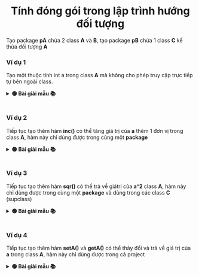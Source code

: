 <div align="center">

# Tính đóng gói trong lập trình hướng đối tượng
</div>

Tạo package **pA** chứa 2 class **A** và **B**, tạo  package **pB** chứa 1 class **C** kế thừa đối tượng **A**

### Ví dụ 1
Tạo một thuộc tính int a trong class **A** mà không cho phép truy cập trực tiếp tự bên ngoài class.

<details>
<summary> <strong>🟢 Bài giải mẫu 📚</strong></summary>

Để giới hạn phạm vi sử dụng chỉ dùng trong một class chúng ta sẽ sử dụng **private**

- A.java

```Java
package pA;

public class A {
	private int a;
}

```

</details>
<br>

### Ví dụ 2
Tiếp tục tạo thêm hàm **inc()** có thể tăng giá trị của **a** thêm 1 đơn vị trong class **A**, hàm này chỉ dùng được trong cùng một **package**

<details>
<summary> <strong>🟢 Bài giải mẫu 📚</strong></summary>

Để sử dụng được trong cùng một package chúng ta sẽ sử dụng **default**

Như thế thì hàm **inc()** chỉ được dùng trong các class của package **pA**

- A.java

```Java
package pA;

public class A {
	private int a;
	
	void inc() {
		this.a++;
	}
}

```

</details>
<br>

### Ví dụ 3
Tiếp tục tạo thêm hàm **sqr()** có thể trả về giátrị của **a^2** class **A**, hàm này chỉ dùng được trong cùng một **package** và dùng trong các class **C** (supclass)

<details>
<summary> <strong>🟢 Bài giải mẫu 📚</strong></summary>

Để sử dụng được trong cùng một package và dùng được trong các subclass chúng ta sẽ sử dụng **protected**

Như thế thì hàm **sqr()** chỉ được dùng trong các class của package **pA** và các lớp con của class **A**

- A.java

```Java
package pA;

public class A {
	private int a;
	
	void inc() {
		this.a++;
	}
	
	protected int sqr() {
		return a * a;
	}
}

```

Lúc này hàm sqr() có thể được dùng cùng package và trong các lớp con của class **A**.

- B.java

```java
package pA;

public class B {
	public B() {
		A a = new A();
		a.sqr();
	}
}

```

- C.java

```java
package pB;

import pA.A;

public class C extends A{
	public C() {
		System.out.println(sqr());
	}
}

```

</details>
<br>

### Ví dụ 4
Tiếp tục tạo thêm hàm **setA()** và **getA()** có thể thảy đổi và trả về giá trị của **a** trong class **A**, hàm này chỉ dùng được trong cả project

<details>
<summary> <strong>🟢 Bài giải mẫu 📚</strong></summary>

Để giới hạn phạm vi sử dụng trong cả project chúng ta sẽ sử dụng **public**

- A.java

```Java
package pA;

public class A {
	private int a;
	
	void inc() {
		this.a++;
	}
	
	protected int sqr() {
		return a * a;
	}

	public int getA() {
		return a;
	}

	public void setA(int a) {
		this.a = a;
	}
}
```

</details>
<br>